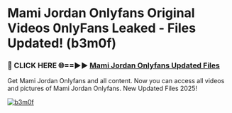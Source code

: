 # Mami Jordan Onlyfans Original Videos 0nlyFans Leaked - Files Updated! (b3m0f)

<h3>🔴 CLICK HERE 🌐==►► <a href="https://tinyurl.com/2jnfzry5" rel="nofollow">Mami Jordan Onlyfans Updated Files</a></h3>

Get Mami Jordan Onlyfans and all content. Now you can access all videos and pictures of Mami Jordan Onlyfans. New Updated Files 2025!

[![b3m0f](https://i.imgur.com/GyGTBgg.gif)](https://tinyurl.com/2jnfzry5)
